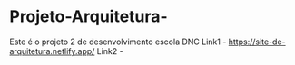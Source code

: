 # Projeto-Arquitetura-
Este é o projeto 2 de desenvolvimento escola DNC
Link1 - https://site-de-arquitetura.netlify.app/
Link2 - 
